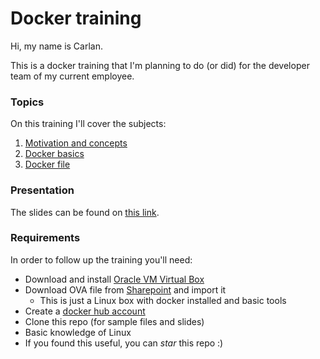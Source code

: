 # Docker training

Hi, my name is Carlan.

This is a docker training that I'm planning to do (or did) for the developer team of my current employee.

### Topics

On this training I'll cover the subjects:

1. [Motivation and concepts](docs/docker_concepts.md)
2. [Docker basics](docs/docker_basics.md)
3. [Docker file](docs/docker_file.md)

### Presentation

The slides can be found on [this link](https://carlan.github.io/docker-training).

### Requirements

In order to follow up the training you'll need:

* Download and install [Oracle VM Virtual Box](https://www.virtualbox.org/wiki/Downloads)
* Download OVA file from [Sharepoint](https://is.gd/KfWx6B) and import it
   * This is just a Linux box with docker installed and basic tools
* Create a [docker hub account](https://hub.docker.com)
* Clone this repo (for sample files and slides)
* Basic knowledge of Linux
* If you found this useful, you can *star* this repo :)
